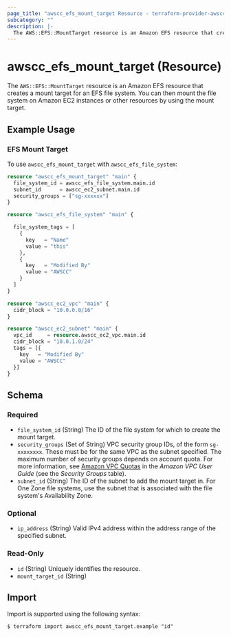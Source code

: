 ```yaml
---
page_title: "awscc_efs_mount_target Resource - terraform-provider-awscc"
subcategory: ""
description: |-
  The AWS::EFS::MountTarget resource is an Amazon EFS resource that creates a mount target for an EFS file system. You can then mount the file system on Amazon EC2 instances or other resources by using the mount target.
---
```


# awscc_efs_mount_target (Resource)

The ``AWS::EFS::MountTarget`` resource is an Amazon EFS resource that creates a mount target for an EFS file system. You can then mount the file system on Amazon EC2 instances or other resources by using the mount target.

## Example Usage

### EFS Mount Target
To use `awscc_efs_mount_target` with `awscc_efs_file_system`:
```terraform
resource "awscc_efs_mount_target" "main" {
  file_system_id = awscc_efs_file_system.main.id
  subnet_id      = awscc_ec2_subnet.main.id
  security_groups = ["sg-xxxxxx"]
}

resource "awscc_efs_file_system" "main" {

  file_system_tags = [
    {
      key   = "Name"
      value = "this"
    },
    {
      key   = "Modified By"
      value = "AWSCC"
    }
  ]
}

resource "awscc_ec2_vpc" "main" {
  cidr_block = "10.0.0.0/16"
}

resource "awscc_ec2_subnet" "main" {
  vpc_id     = resource.awscc_ec2_vpc.main.id
  cidr_block = "10.0.1.0/24"
  tags = [{
    key   = "Modified By"
    value = "AWSCC"
  }]
}
```

<!-- schema generated by tfplugindocs -->
## Schema

### Required

- `file_system_id` (String) The ID of the file system for which to create the mount target.
- `security_groups` (Set of String) VPC security group IDs, of the form ``sg-xxxxxxxx``. These must be for the same VPC as the subnet specified. The maximum number of security groups depends on account quota. For more information, see [Amazon VPC Quotas](https://docs.aws.amazon.com/vpc/latest/userguide/amazon-vpc-limits.html) in the *Amazon VPC User Guide* (see the *Security Groups* table).
- `subnet_id` (String) The ID of the subnet to add the mount target in. For One Zone file systems, use the subnet that is associated with the file system's Availability Zone.

### Optional

- `ip_address` (String) Valid IPv4 address within the address range of the specified subnet.

### Read-Only

- `id` (String) Uniquely identifies the resource.
- `mount_target_id` (String)

## Import

Import is supported using the following syntax:

```shell
$ terraform import awscc_efs_mount_target.example "id"
```
